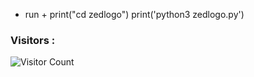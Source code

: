 




+ run +
print("cd zedlogo")
print('python3 zedlogo.py')

### Visitors :

![Visitor Count](https://profile-counter.glitch.me/shazed-x/count.svg)
